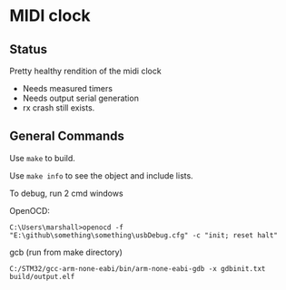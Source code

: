 

# MIDI clock


## Status
Pretty healthy rendition of the midi clock

* Needs measured timers
* Needs output serial generation
* rx crash still exists.

## General Commands
Use `make` to build.

Use `make info` to see the object and include lists.

To debug, run 2 cmd windows

OpenOCD:

`C:\Users\marshall>openocd -f "E:\github\something\something\usbDebug.cfg" -c "init; reset halt"`

gcb (run from make directory)

`C:/STM32/gcc-arm-none-eabi/bin/arm-none-eabi-gdb -x gdbinit.txt build/output.elf`